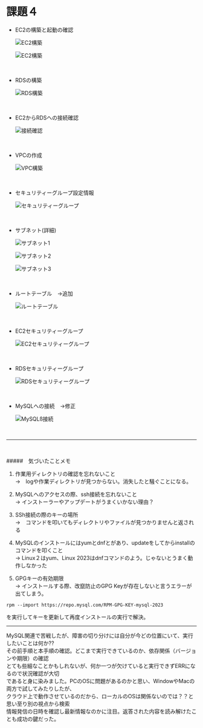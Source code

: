 # 課題４

* EC2の構築と起動の確認

   ![EC2構築](lecture-img/EC2-2.png )　
   
   ![EC2構築](lecture-img/EC2-start-2.png)
<br>

* RDSの構築

   ![RDS構築](lecture-img/RDS.png )
<br>

* EC2からRDSへの接続確認

   ![接続確認](lecture-img/EC2toRDSconect.png)
<br>

* VPCの作成

   ![VPC構築](lecture-img/NewVPC.png)
<br>

* セキュリティーグループ設定情報

   ![セキュリティーグループ](lecture-img/SecurityGroup.png)
<br>

* サブネット(詳細)

   ![サブネット1](lecture-img/subnet-1a.png) 
  
   ![サブネット2](lecture-img/subnet-1c.png)

   ![サブネット3](lecture-img/subnet-1d.png)
<br>

* ルートテーブル　→追加

   ![ルートテーブル](lecture-img/root.png) 
<br>

* EC2セキュリティーグループ

   ![EC2セキュリティーグループ](lecture-img/SecurityGroup.png)
<br>

* RDSセキュリティーグループ

   ![RDSセキュリティーグループ](lecture-img/RDS-security.png)
<br>

* MySQLへの接続　→修正

   ![MySQLß接続](lecture-img/Mysql-EC2toRDS.png)
<br>

---

<br>

#####　気づいたことメモ
1. 作業用ディレクトリの確認を忘れないこと<br>
 →　logや作業ディレクトリが見つからない。消失したと騒ぐことになる。

1. MySQLへのアクセスの際、ssh接続を忘れないこと<br>
 → インストーラーやアップデートがうまくいかない理由？

1. SSh接続の際のキーの場所<br>
 →　コマンドを叩いてもディレクトリやファイルが見つかりませんと返される

1. MySQLのインストールにはyumとdnfとがあり、updateをしてからinstallのコマンドを叩くこと<br>
 → Linux２はyum、Linux 2023はdnfコマンドのよう。じゃないとうまく動作しなかった

1. GPGキーの有効期限<br>
 → インストールする際、改竄防止のGPG Keyが存在しないと言うエラーが出てしまう。
 
  ```
  rpm --import https://repo.mysql.com/RPM-GPG-KEY-mysql-2023
  ```
  を実行してキーを更新して再度インストールの実行で解決。

---

MySQL関連で苦戦したが、障害の切り分けには自分が今どの位置にいて、実行したいことは何か??<br>
その前手順と本手順の確認。どこまで実行できているのか、依存関係（バージョンや期限）の確認<br>
とても些細なことかもしれないが、何か一つが欠けていると実行できずERRになるので状況確認が大切<br>
であると身に染みました。PCのOSに問題があるのかと思い、WindowやMacの両方で試してみたりしたが、<br>
クラウド上で動作させているのだから、ローカルのOSは関係ないのでは？？と思い至り別の視点から検索<br>
情報発信の日時を確認し最新情報なのかに注目。返答された内容を読み解けたことも成功の鍵だった。<br>
